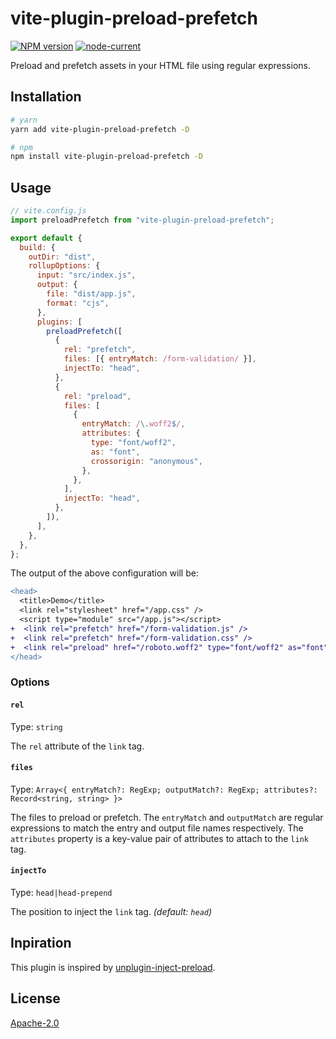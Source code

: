 # vite-plugin-preload-prefetch

[![NPM version](https://img.shields.io/npm/v/vite-plugin-fetchpriority)](https://www.npmjs.com/package/vite-plugin-fetchpriority) [![node-current](https://img.shields.io/node/v/vite-plugin-fetchpriority)](https://nodejs.org/) 

Preload and prefetch assets in your HTML file using regular expressions.

## Installation

```bash
# yarn
yarn add vite-plugin-preload-prefetch -D

# npm
npm install vite-plugin-preload-prefetch -D
```

## Usage

```js
// vite.config.js
import preloadPrefetch from "vite-plugin-preload-prefetch";

export default {
  build: {
    outDir: "dist",
    rollupOptions: {
      input: "src/index.js",
      output: {
        file: "dist/app.js",
        format: "cjs",
      },
      plugins: [
        preloadPrefetch([
          {
            rel: "prefetch",
            files: [{ entryMatch: /form-validation/ }],
            injectTo: "head",
          },
          {
            rel: "preload",
            files: [
              {
                entryMatch: /\.woff2$/,
                attributes: {
                  type: "font/woff2",
                  as: "font",
                  crossorigin: "anonymous",
                },
              },
            ],
            injectTo: "head",
          },
        ]),
      ],
    },
  },
};
```

The output of the above configuration will be:

```diff
<head>
  <title>Demo</title>
  <link rel="stylesheet" href="/app.css" />
  <script type="module" src="/app.js"></script>
+  <link rel="prefetch" href="/form-validation.js" />
+  <link rel="prefetch" href="/form-validation.css" />
+  <link rel="preload" href="/roboto.woff2" type="font/woff2" as="font" crossorigin="anonymous" />
</head>
```

### Options

#### `rel`

Type: `string`

The `rel` attribute of the `link` tag.

#### `files`

Type: `Array<{ entryMatch?: RegExp; outputMatch?: RegExp; attributes?: Record<string, string> }>`

The files to preload or prefetch. The `entryMatch` and `outputMatch` are regular expressions to match the entry and output file names respectively. The `attributes` property is a key-value pair of attributes to attach to the `link` tag.

#### `injectTo`

Type: `head|head-prepend`

The position to inject the `link` tag. _(default: `head`)_

## Inpiration

This plugin is inspired by [unplugin-inject-preload](https://github.com/Applelo/unplugin-inject-preload).

## License

[Apache-2.0](LICENSE)
